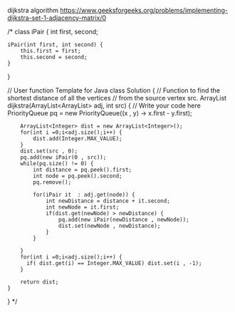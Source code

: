 dijkstra algorithm
https://www.geeksforgeeks.org/problems/implementing-dijkstra-set-1-adjacency-matrix/0


/*
class iPair {
    int first, second;

    iPair(int first, int second) {
        this.first = first;
        this.second = second;
    }
}
 

// User function Template for Java
class Solution {
    // Function to find the shortest distance of all the vertices
    // from the source vertex src.
    ArrayList<Integer> dijkstra(ArrayList<ArrayList<iPair>> adj, int src) {
        // Write your code here
            PriorityQueue<iPair> pq = new PriorityQueue<iPair>((x , y) -> x.first - y.first);
            
        ArrayList<Integer> dist = new ArrayList<Integer>();
        for(int i =0;i<adj.size();i++) {
            dist.add(Integer.MAX_VALUE);
        }
        dist.set(src , 0);
        pq.add(new iPair(0 , src));
        while(pq.size() != 0) {
            int distance = pq.peek().first;
            int node = pq.peek().second;
            pq.remove();
            
            for(iPair it  : adj.get(node)) {
                int newDistance = distance + it.second;
                int newNode = it.first;
                if(dist.get(newNode) > newDistance) {
                    pq.add(new iPair(newDistance , newNode));
                    dist.set(newNode , newDistance);
                }
            }
            
        }
        for(int i =0;i<adj.size();i++) {
          if( dist.get(i) == Integer.MAX_VALUE) dist.set(i , -1);
        }
        
        return dist;
    }
}
*/
